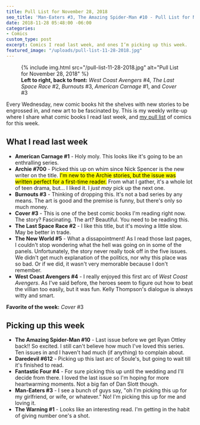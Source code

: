```yaml
---
title: Pull List for November 28, 2018
seo_title: 'Man-Eaters #3, The Amazing Spider-Man #10 - Pull List for November 28, 2018'
date: 2018-11-28 05:48:00 -06:00
categories:
- Comics
custom_type: post
excerpt: Comics I read last week, and ones I’m picking up this week.
featured_image: "/uploads/pull-list-11-28-2018.jpg"
---
```


<figure class="extendout">
  {% include img.html src="/pull-list-11-28-2018.jpg" alt="Pull List for November 28, 2018" %}
  <figcaption><strong>Left to right, back to front:</strong> <em>West Coast Avengers</em> #4, <em>The Last Space Race</em> #2, <em>Burnouts</em> #3, <em>American Carnage</em> #1, and <em>Cover</em> #3</figcaption>
</figure>

Every Wednesday, new comic books hit the shelves with new stories to be engrossed in, and new art to be fascinated by. This is my weekly write-up where I share what comic books I read last week, and [my pull list](/topics/#pull-list) of comics for this week.

## What I read last week

- **American Carnage #1** - Holy moly. This looks like it's going to be an enthralling series.
- **Archie #700** - Picked this up on whim since Nick Spencer is the new writer on the title. <mark>I'm new to the Archie stories, but the issue was written perfect for a first-time reader.</mark> From what I gather, it's a whole lot of teen drama, but… I liked it. I _just may_ pick up the next one.
- **Burnouts #3** - Thinking of dropping this. It's not a bad series by any means. The art is good and the premise is funny, but there's only so much money.
- **Cover #3** - This is one of the best comic books I'm reading right now. The story? Fascinating. The art? Beautiful. You need to be reading this.
- **The Last Space Race #2** - I like this title, but it's moving a little slow. May be better in trade.
- **The New World #5** - What a dissapointment! As I read those last pages, I couldn't stop wondering what the hell was going on in some of the panels. Unfortunately, the story never really took off in the five issues. We didn't get much explanation of the politics, nor why this place was so bad. Or if we did, it wasn't very memorable because I don't remember.
- **West Coast Avengers #4** - I really enjoyed this first arc of _West Coast Avengers_. As I've said before, the heroes seem to figure out how to beat the villian too easily, but it was fun. Kelly Thompson's dialogue is always witty and smart.

**Favorite of the week:** _Cover_ #3

## Picking up this week

- **The Amazing Spider-Man #10** - Last issue before we get Ryan Ottley back!! So excited. I still can't believe how much I've loved this series. Ten issues in and I haven't had much (if anything) to complain about.
- **Daredevil #612** - Picking up this last arc of Soule's, but going to wait till it's finished to read.
- **Fantastic Four #4** - For sure picking this up until the wedding and I'll decide from there. I loved the last issue so I'm hoping for more heartwarming moments. Not a big fan of Dan Slott though.
- **Man-Eaters #3** - I see a bunch of guys say, "oh I'm picking this up for my girlfriend, or wife, or whatever." No! I'm picking this up for me and loving it.
- **The Warning #1** - Looks like an interesting read. I'm getting in the habit of giving number one's a shot.
